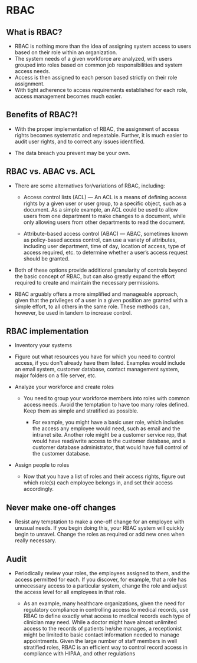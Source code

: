 # RBAC

## What is RBAC?

* RBAC is nothing more than the idea of assigning system access to users based on their role within an organization. 
* The system needs of a given workforce are analyzed, with users grouped into roles based on common job responsibilities and system access needs. 
* Access is then assigned to each person based strictly on their role assignment. 
* With tight adherence to access requirements established for each role, access management becomes much easier.


## Benefits of RBAC?! 

* With the proper implementation of RBAC, the assignment of access rights becomes systematic and repeatable. Further, it is much easier to audit user rights, and to correct any issues identified.

* The data breach you prevent may be your own.

## RBAC vs. ABAC vs. ACL 

* There are some alternatives for/variations of RBAC, including:
  * Access control lists (ACL) — An ACL is a means of defining access rights by a given user or user group, to a specific object, such as a document. As a simple example, an ACL could be used to allow users from one department to make changes to a document, while only allowing users from other departments to read the document.

  * Attribute-based access control (ABAC) — ABAC, sometimes known as policy-based access control, can use a variety of attributes, including user department, time of day, location of access, type of access required, etc. to determine whether a user’s access request should be granted.

* Both of these options provide additional granularity of controls beyond the basic concept of RBAC, but can also greatly expand the effort required to create and maintain the necessary permissions. 

* RBAC arguably offers a more simplified and manageable approach, given that the privileges of a user in a given position are granted with a simple effort, to all others in the same role. These methods can, however, be used in tandem to increase control.

## RBAC implementation


* Inventory your systems

* Figure out what resources you have for which you need to control access, if you don't already have them listed. Examples would include an email system, customer database, contact management system, major folders on a file server, etc.

* Analyze your workforce and create roles

  * You need to group your workforce members into roles with common access needs. Avoid the temptation to have too many roles defined. Keep them as simple and stratified as possible.

    * For example, you might have a basic user role, which includes the access any employee would need, such as email and the intranet site. Another role might be a customer service rep, that would have read/write access to the customer database, and a customer database administrator, that would have full control of the customer database.

* Assign people to roles

  * Now that you have a list of roles and their access rights, figure out which role(s) each employee belongs in, and set their access accordingly.

## Never make one-off changes

* Resist any temptation to make a one-off change for an employee with unusual needs. If you begin doing this, your RBAC system will quickly begin to unravel. Change the roles as required or add new ones when really necessary.

## Audit

* Periodically review your roles, the employees assigned to them, and the access permitted for each. If you discover, for example, that a role has unnecessary access to a particular system, change the role and adjust the access level for all employees in that role.

  * As an example, many healthcare organizations, given the need for regulatory compliance in controlling access to medical records, use RBAC to define exactly what access to medical records each type of clinician may need. While a doctor might have almost unlimited access to the records of patients he/she manages, a receptionist might be limited to basic contact information needed to manage appointments. Given the large number of staff members in well stratified roles, RBAC is an efficient way to control record access in compliance with HIPAA, and other regulations